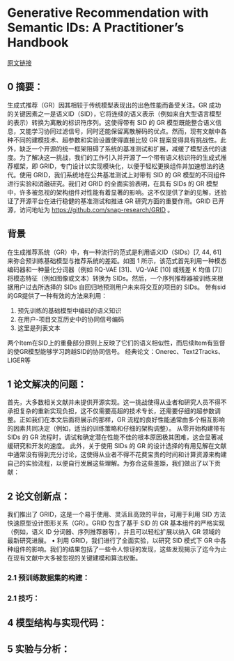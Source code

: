 # Generative Recommendation with Semantic IDs: A Practitioner’s Handbook
[原文链接]()
## 0 摘要：
生成式推荐（GR）因其相较于传统模型表现出的出色性能而备受关注。GR 成功的关键因素之一是语义ID（SID），它将连续的语义表示（例如来自大型语言模型的表示）转换为离散的标识符序列。这使得带有 SID 的 GR 模型既能整合语义信息，又能学习协同过滤信号，同时还能保留离散解码的优点。然而，现有文献中各种不同的建模技术、超参数和实验设置使得直接比较 GR 提案变得具有挑战性。此外，缺乏一个开源的统一框架阻碍了系统的基准测试和扩展，减缓了模型迭代的速度。为了解决这一挑战，我们的工作引入并开源了一个带有语义标识符的生成式推荐框架，即 GRID，专门设计以实现模块化，以便于轻松更换组件并加速想法的迭代。使用 GRID，我们系统地在公共基准测试上对带有 SID 的 GR 模型的不同组件进行实验和消融研究。我们对 GRID 的全面实验表明，在具有 SIDs 的 GR 模型中，许多被忽视的架构组件对性能有着显著的影响。这不仅提供了新的见解，还验证了开源平台在进行稳健的基准测试和推进 GR 研究方面的重要作用。GRID 已开源，访问地址为 https://github.com/snap-research/GRID 。

## 背景
在生成推荐系统（GR）中，有一种流行的范式是利用语义ID（SIDs）[7, 44, 61] 来弥合预训练基础模型与推荐系统的差距。如图 1 所示，该范式首先利用一种模态编码器和一种量化分词器（例如 RQ-VAE [31]、VQ-VAE [10] 或残差 K 均值 [7]）将模态特征（例如图像或文本）转换为 SIDs。然后，一个序列推荐器被训练来根据用户过去所选择的 SIDs 自回归地预测用户未来将交互的项目的 SIDs。
带有sid的GR提供了一种有效的方法来利用：
 1. 预先训练的基础模型中编码的语义知识
 2. 在用户-项目交互历史中的协同信号编码
 3. 这里是列表文本

两个Item在SID上的重叠部分原则上反映了它们的语义相似性，而后续Item有监督的使GR模型能够学习跨越SID的协同信号。
经典论文：Onerec、Text2Tracks、LIGER等

## 1 论文解决的问题：
首先，大多数相关文献并未提供开源实现。这一挑战使得从业者和研究人员不得不承担复杂的重新实现负担，这不仅需要高超的技术专长，还需要仔细的超参数调整。正如我们在本文后面将展示的那样，GR 流程的良好性能通常由多个相互影响的因素共同决定（例如，适当的训练策略和仔细的架构调整）。
从零开始构建带有 SIDs 的 GR 流程时，调试和确定潜在性能不佳的根本原因极其困难，这会显著减缓研究和开发的速度。
此外，关于使用 SIDs 的 GR 的设计选择的有用见解在文献中通常没有得到充分讨论，这使得从业者不得不花费宝贵的时间和计算资源来构建自己的实验流程，以便自行发展这些理解。为弥合这些差距，我们做出了以下贡献：

## 2 论文创新点：
我们推出了 GRID，这是一个易于使用、灵活且高效的平台，可用于利用 SID 方法快速原型设计图形关系（GR）。GRID 包含了基于 SID 的 GR 基本组件的严格实现（例如，语义 ID 分词器、序列推荐器等），并且可以轻松扩展以纳入 GR 领域的最新研究进展。
• 利用 GRID，我们进行了全面实验，以研究 SID 模式下 GR 中各种组件的影响。我们的结果包括了一些令人惊讶的发现，这些发现揭示了迄今为止在现有文献中大多被忽视的关键建模和算法权衡。

### 2.1 预训练数据集的构建：


### 2.1 技巧：


## 4 模型结构与实现代码：


## 5 实验与分析：

<!--stackedit_data:
eyJoaXN0b3J5IjpbLTEyMDQyNjU4NjYsLTE5MzY0Njk5OCwtNj
c4MzE2ODY2XX0=
-->